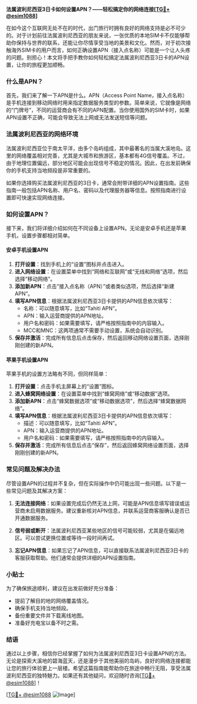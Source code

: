 **法属波利尼西亚3日卡如何设置APN？——轻松搞定你的网络连接[[TG💪+ @esim1088](https://t.me/s/esim1088)]**

在如今这个互联网无处不在的时代，出门旅行时拥有良好的网络支持是必不可少的。对于计划前往法属波利尼西亚的朋友来说，一张优质的本地SIM卡不仅能够帮助你保持与世界的联系，还能让你尽情享受当地的美景和文化。然而，对于初次接触海外SIM卡的用户而言，如何正确设置APN（接入点名称）可能是一个让人头疼的问题。别担心！本文将手把手教你如何轻松搞定法属波利尼西亚3日卡的APN设置，让你的旅程更加顺畅。

### 什么是APN？

首先，我们来了解一下APN是什么。APN（Access Point Name，接入点名称）是手机连接到移动网络时用来指定数据服务类型的参数。简单来说，它就像是网络的“门牌号”，不同的运营商会有不同的APN配置。当你使用国外的SIM卡时，如果APN设置不正确，可能会导致无法上网或无法发送短信等问题。

### 法属波利尼西亚的网络环境

法属波利尼西亚位于南太平洋，由多个岛屿组成，其中最著名的当属大溪地岛。这里的网络覆盖相对完善，尤其是大城市和旅游区，基本都有4G信号覆盖。不过，由于地理位置偏远，部分地区可能会出现信号不稳定的情况。因此，在出发前确保你的手机支持当地频段是非常重要的。

如果你选择购买法属波利尼西亚的3日卡，通常会附带详细的APN设置指南。这些指南一般包括APN名称、用户名、密码以及代理服务器等信息。按照指南进行设置即可快速实现网络连接。

### 如何设置APN？

接下来，我们将详细介绍如何在不同设备上设置APN。无论是安卓手机还是苹果手机，设置步骤都相对简单。

#### 安卓手机设置APN

1. **打开设置**：找到手机上的“设置”图标并点击进入。
2. **进入网络设置**：在设置菜单中找到“网络和互联网”或“无线和网络”选项，然后选择“移动网络”。
3. **添加新APN**：点击“接入点名称（APN）”或者类似选项，然后选择“新建APN”。
4. **填写APN信息**：根据法属波利尼西亚3日卡提供的APN信息依次填写：
   - 名称：可以随意填写，比如“Tahiti APN”。
   - APN：输入运营商提供的APN地址。
   - 用户名和密码：如果需要填写，请严格按照指南中的内容输入。
   - MCC和MNC：这两项通常不需要手动设置，系统会自动识别。
5. **保存并激活**：完成所有信息后点击保存，然后返回移动网络设置页面，选择刚刚创建的新APN。

#### 苹果手机设置APN

苹果手机的设置方法略有不同，但同样简单：

1. **打开设置**：点击手机主屏幕上的“设置”图标。
2. **进入蜂窝网络设置**：在设置菜单中找到“蜂窝网络”或“移动数据”选项。
3. **添加新APN**：点击“蜂窝数据选项”或“移动数据选项”，然后选择“蜂窝数据网络”。
4. **填写APN信息**：根据法属波利尼西亚3日卡提供的APN信息依次填写：
   - 描述：可以随意填写，比如“Tahiti APN”。
   - APN：输入运营商提供的APN地址。
   - 用户名和密码：如果需要填写，请严格按照指南中的内容输入。
5. **保存并激活**：完成所有信息后点击“保存”，然后返回蜂窝网络设置页面，选择刚刚创建的新APN。

### 常见问题及解决办法

尽管设置APN的过程并不复杂，但在实际操作中仍可能出现一些问题。以下是一些常见问题及其解决方案：

1. **无法连接网络**：如果设置完成后仍然无法上网，可能是APN信息填写错误或运营商未启用数据服务。建议重新核对APN信息，并联系运营商客服确认是否已开通数据服务。
   
2. **信号弱或断开**：法属波利尼西亚某些地区的信号可能较弱，尤其是在偏远地区。可以尝试更换位置或等待一段时间再试。

3. **忘记APN信息**：如果忘记了APN信息，可以直接联系法属波利尼西亚3日卡的客服获取帮助。他们通常会提供详细的APN设置指南。

### 小贴士

为了确保旅途顺利，建议在出发前做好充分准备：

- 提前了解目的地的网络覆盖情况。
- 确保手机支持当地频段。
- 备份重要文件并下载离线地图。
- 准备好充电宝以备不时之需。

### 结语

通过以上步骤，相信你已经掌握了如何为法属波利尼西亚3日卡设置APN的方法。无论是探索大溪地的碧海蓝天，还是漫步于其他美丽的岛屿，良好的网络连接都能让您的旅行体验更上一层楼。希望这篇指南能帮助你在旅途中畅行无阻，享受法属波利尼西亚的独特魅力。如果还有其他疑问，欢迎随时咨询[[TG💪+ @esim1088](https://t.me/s/esim1088)]！

[[TG💪+ @esim1088](https://t.me/s/esim1088) ![Image](https://i.postimg.cc/4NQfJmqS/Snipaste-2025-05-13-00-14-12.png)]